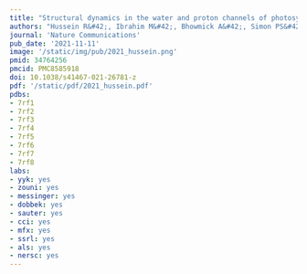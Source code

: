 ```yaml
---
title: "Structural dynamics in the water and proton channels of photosystem II during the S2 to S3 transition"
authors: "Hussein R&#42;, Ibrahim M&#42;, Bhowmick A&#42;, Simon PS&#42;, Chatterjee R&#42;, Lassalle L, Doyle M, Bogacz I, Kim I-S, Cheah MH, Gul S, de Lichtenberg C, Chernev P, Pham CC, **Young ID**, Carbajo S, Fuller FD, Alonso-Mori R, Batyuk A, Sutherlin KD, Brewster AS, Bolotovsky R, Mendez D, Holton JM, Moriarty NW, Adams PD, Bergmann U, Sauter NK, Dobbek H, Messinger J, Zouni A, Kern J, Yachandra VK, Yano J."
journal: 'Nature Communications'
pub_date: '2021-11-11'
image: '/static/img/pub/2021_hussein.png'
pmid: 34764256
pmcid: PMC8585918
doi: 10.1038/s41467-021-26781-z
pdf: '/static/pdf/2021_hussein.pdf'
pdbs:
- 7rf1
- 7rf2
- 7rf3
- 7rf4
- 7rf5
- 7rf6
- 7rf7
- 7rf8
labs:
- yyk: yes
- zouni: yes
- messinger: yes
- dobbek: yes
- sauter: yes
- cci: yes
- mfx: yes
- ssrl: yes
- als: yes
- nersc: yes
---
```

